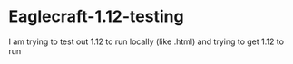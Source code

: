 # Eaglecraft-1.12-testing
I am trying to test out 1.12 to run locally (like .html) and trying to get 1.12 to run 
